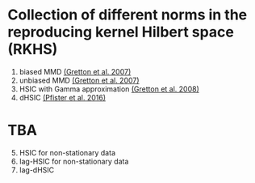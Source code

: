 # Collection of different norms in the reproducing kernel Hilbert space (RKHS)

1. biased MMD [(Gretton et al. 2007)](http://www.gatsby.ucl.ac.uk/~gretton/papers/GreBorRasSchSmo07.pdf)
2. unbiased MMD [(Gretton et al. 2007)](http://www.gatsby.ucl.ac.uk/~gretton/papers/GreBorRasSchSmo07.pdf)
3. HSIC with Gamma approximation [(Gretton et al. 2008)](http://papers.nips.cc/paper/3201-a-kernel-statistical-test-of-independence.pdf)
4. dHSIC [(Pfister et al. 2016)](https://arxiv.org/pdf/1603.00285.pdf)

# TBA
5. HSIC for non-stationary data
6. lag-HSIC for non-stationary data
7. lag-dHSIC
